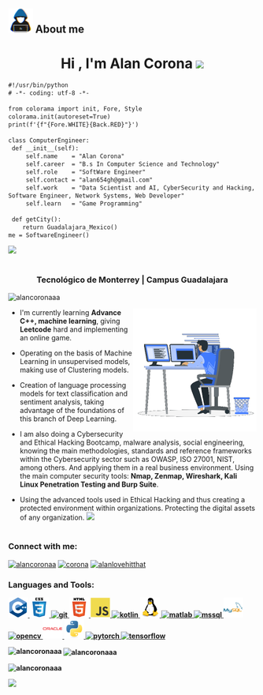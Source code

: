 ## <picture><img src = "https://github.com/0xAbdulKhalid/0xAbdulKhalid/raw/main/assets/mdImages/about_me.gif" width = 50px></picture> **About me**
<h1 align="center"><b>Hi , I'm Alan Corona </b><img src="https://media.giphy.com/media/12oufCB0MyZ1Go/giphy.gif" width="50"></h2>

    #!/usr/bin/python
    # -*- coding: utf-8 -*-
    
    from colorama import init, Fore, Style
    colorama.init(autoreset=True)
    print(f'{f"{Fore.WHITE}{Back.RED}"}')

    class ComputerEngineer:
     def __init__(self):
         self.name    = "Alan Corona"
         self.career  = "B.s In Computer Science and Technology"
         self.role    = "SoftWare Engineer"
         self.contact = "alan654gh@gmail.com"
         self.work    = "Data Scientist and AI, CyberSecurity and Hacking, Software Engineer, Network Systems, Web Developer"
         self.learn   = "Game Programming"
    
     def getCity():
        return Guadalajara_Mexico()
    me = SoftwareEngineer()
 
<img src="https://user-images.githubusercontent.com/73097560/115834477-dbab4500-a447-11eb-908a-139a6edaec5c.gif"><br><br>
<h3 align="center">Tecnológico de Monterrey | Campus Guadalajara</h3>
 <img src="https://komarev.com/ghpvc/?username=alancoronaaa&label=Profile%20views&color=b40e40&style=flat-square" alt="alancoronaaa" /> </p>
<picture> <img align="right" src="https://github.com/0xAbdulKhalid/0xAbdulKhalid/raw/main/assets/mdImages/Right_Side.gif" width = 250px></picture>

- I'm currently learning **Advance C++, machine learning**, giving **Leetcode** hard and implementing an online game.
- Operating on the basis of Machine Learning in unsupervised models, making use of Clustering models.
- Creation of language processing models for text classification and sentiment analysis, taking advantage of the foundations of this branch of Deep Learning.

-  I am also doing a Cybersecurity and Ethical Hacking Bootcamp, malware analysis, social engineering, knowing the main methodologies, standards and reference frameworks within the Cybersecurity sector such as OWASP, ISO 27001, NIST, among others. And applying them in a real business environment. Using the main computer security tools: **Nmap, Zenmap, Wireshark, Kali Linux Penetration Testing and Burp Suite**.
- Using the advanced tools used in Ethical Hacking and thus creating a protected environment within organizations. Protecting the digital assets of any organization.
<img src="https://user-images.githubusercontent.com/73097560/115834477-dbab4500-a447-11eb-908a-139a6edaec5c.gif"><br><br>

<h3 align="left">Connect with me:</h3>
<p align="left">
<a href="https://linkedin.com/in/alancoronaa" target="blank"><img align="center" src="https://raw.githubusercontent.com/rahuldkjain/github-profile-readme-generator/master/src/images/icons/Social/linked-in-alt.svg" alt="alancoronaa" height="30" width="40" /></a>
<a href="https://stackoverflow.com/users/corona" target="blank"><img align="center" src="https://raw.githubusercontent.com/rahuldkjain/github-profile-readme-generator/master/src/images/icons/Social/stack-overflow.svg" alt="corona" height="30" width="40" /></a>
<a href="https://instagram.com/alanlovehitthat" target="blank"><img align="center" src="https://raw.githubusercontent.com/rahuldkjain/github-profile-readme-generator/master/src/images/icons/Social/instagram.svg" alt="alanlovehitthat" height="30" width="40" /></a>
</p>

<b><h3 align="left">Languages and Tools:</h3>
<p align="left"> <a href="https://www.w3schools.com/cpp/" target="_blank" rel="noreferrer"> <img src="https://raw.githubusercontent.com/devicons/devicon/master/icons/cplusplus/cplusplus-original.svg" alt="cplusplus" width="40" height="40"/> </a> <a href="https://www.w3schools.com/css/" target="_blank" rel="noreferrer"> <img src="https://raw.githubusercontent.com/devicons/devicon/master/icons/css3/css3-original-wordmark.svg" alt="css3" width="40" height="40"/> </a> <a href="https://git-scm.com/" target="_blank" rel="noreferrer"> <img src="https://www.vectorlogo.zone/logos/git-scm/git-scm-icon.svg" alt="git" width="40" height="40"/> </a> <a href="https://www.w3.org/html/" target="_blank" rel="noreferrer"> <img src="https://raw.githubusercontent.com/devicons/devicon/master/icons/html5/html5-original-wordmark.svg" alt="html5" width="40" height="40"/> </a> <a href="https://developer.mozilla.org/en-US/docs/Web/JavaScript" target="_blank" rel="noreferrer"> <img src="https://raw.githubusercontent.com/devicons/devicon/master/icons/javascript/javascript-original.svg" alt="javascript" width="40" height="40"/> </a> <a href="https://kotlinlang.org" target="_blank" rel="noreferrer"> <img src="https://www.vectorlogo.zone/logos/kotlinlang/kotlinlang-icon.svg" alt="kotlin" width="40" height="40"/> </a> <a href="https://www.linux.org/" target="_blank" rel="noreferrer"> <img src="https://raw.githubusercontent.com/devicons/devicon/master/icons/linux/linux-original.svg" alt="linux" width="40" height="40"/> </a> <a href="https://www.mathworks.com/" target="_blank" rel="noreferrer"> <img src="https://upload.wikimedia.org/wikipedia/commons/2/21/Matlab_Logo.png" alt="matlab" width="40" height="40"/> </a> <a href="https://www.microsoft.com/en-us/sql-server" target="_blank" rel="noreferrer"> <img src="https://www.svgrepo.com/show/303229/microsoft-sql-server-logo.svg" alt="mssql" width="40" height="40"/> </a> <a href="https://www.mysql.com/" target="_blank" rel="noreferrer"> <img src="https://raw.githubusercontent.com/devicons/devicon/master/icons/mysql/mysql-original-wordmark.svg" alt="mysql" width="40" height="40"/> </a> <a href="https://opencv.org/" target="_blank" rel="noreferrer"> <img src="https://www.vectorlogo.zone/logos/opencv/opencv-icon.svg" alt="opencv" width="40" height="40"/> </a> <a href="https://www.oracle.com/" target="_blank" rel="noreferrer"> <img src="https://raw.githubusercontent.com/devicons/devicon/master/icons/oracle/oracle-original.svg" alt="oracle" width="40" height="40"/> </a> <a href="https://www.python.org" target="_blank" rel="noreferrer"> <img src="https://raw.githubusercontent.com/devicons/devicon/master/icons/python/python-original.svg" alt="python" width="40" height="40"/> </a> <a href="https://pytorch.org/" target="_blank" rel="noreferrer"> <img src="https://www.vectorlogo.zone/logos/pytorch/pytorch-icon.svg" alt="pytorch" width="40" height="40"/> </a> <a href="https://www.tensorflow.org" target="_blank" rel="noreferrer"> <img src="https://www.vectorlogo.zone/logos/tensorflow/tensorflow-icon.svg" alt="tensorflow" width="40" height="40"/> </a> </p>

<p><img align="left" src="https://github-readme-stats.vercel.app/api/top-langs?username=alancoronaaa&show_icons=true&locale=en&layout=compact" alt="alancoronaaa" /></p>

<p>&nbsp;<img align="center" src="https://github-readme-stats.vercel.app/api?username=alancoronaaa&show_icons=true&locale=en" alt="alancoronaaa" /></p>

<p><img align="center" src="https://github-readme-streak-stats.herokuapp.com/?user=alancoronaaa&theme=default" alt="alancoronaaa" /></p>
<img src="https://user-images.githubusercontent.com/73097560/115834477-dbab4500-a447-11eb-908a-139a6edaec5c.gif"><br><br>
